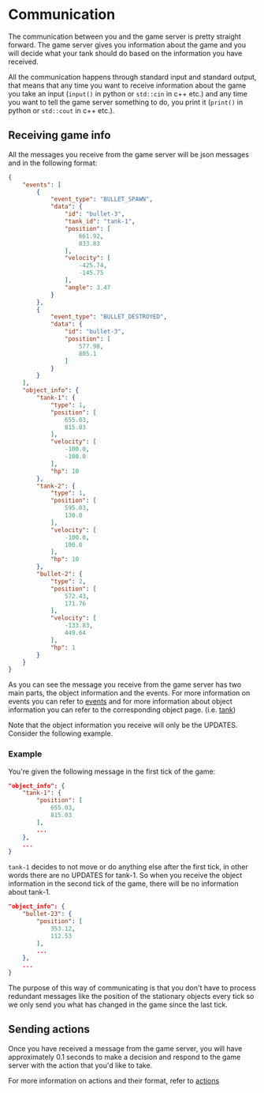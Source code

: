 # Communication

The communication between you and the game server is pretty straight forward.
The game server gives you information about the game and you will decide what your tank should do based on the information you have received.

All the communication happens through standard input and standard output, that means that any time you want to receive information about the game you take an input (`input()` in python or `std::cin` in c++ etc.) and any time you want to tell the game server something to do, you print it (`print()` in python or `std::cout` in c++ etc.).

## Receiving game info

All the messages you receive from the game server will be json messages and in the following format:

```json
{
    "events": [
        {
            "event_type": "BULLET_SPAWN",
            "data": {
                "id": "bullet-3",
                "tank_id": "tank-1",
                "position": [
                    661.92,
                    833.83
                ],
                "velocity": [
                    -425.74,
                    -145.75
                ],
                "angle": 3.47
            }
        },
        {
            "event_type": "BULLET_DESTROYED",
            "data": {
                "id": "bullet-3",
                "position": [
                    577.98,
                    805.1
                ]
            }
        }
    ],
    "object_info": {
        "tank-1": {
            "type": 1,
            "position": [
                655.03,
                815.03
            ],
            "velocity": [
                -100.0,
                -100.0
            ],
            "hp": 10
        },
        "tank-2": {
            "type": 1,
            "position": [
                595.03,
                130.0
            ],
            "velocity": [
                -100.0,
                100.0
            ],
            "hp": 10
        },
        "bullet-2": {
            "type": 2,
            "position": [
                572.43,
                171.76
            ],
            "velocity": [
                -133.83,
                449.64
            ],
            "hp": 1
        }
    }
}
```

As you can see the message you receive from the game server has two main parts, the object information and the events. For more information on events you can refer to [events](events.md) and for more information about object information you can refer to the corresponding object page. (i.e. [tank](tank.md))

Note that the object information you receive will only be the UPDATES. Consider the following example.

### Example

You're given the following message in the first tick of the game:

```json
"object_info": {
    "tank-1": {
        "position": [
            655.03,
            815.03
        ],
        ...
    },
    ...
}
```

`tank-1` decides to not move or do anything else after the first tick, in other words there are no UPDATES for tank-1. So when you receive the object information in the second tick of the game, there will be no information about tank-1.

```json
"object_info": {
    "bullet-23": {
        "position": [
            353.12,
            112.53
        ],
        ...
    },
    ...
}
```

The purpose of this way of communicating is that you don't have to process redundant messages like the position of the stationary objects every tick so we only send you what has changed in the game since the last tick.

## Sending actions

Once you have received a message from the game server, you will have approximately 0.1 seconds to make a decision and respond to the game server with the action that you'd like to take.

For more information on actions and their format, refer to [actions](actions.md)
